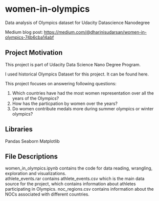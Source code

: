# women-in-olympics
Data analysis of Olympics dataset for Udacity Datascience Nanodegree

Medium blog post: https://medium.com/@dharinisudarsan/women-in-olympics-74b6cba14abf

## Project Motivation
This project is part of Udacity Data Science Nano Degree Program.

I used historical Olympics Dataset for this project. It can be found here.

This project focuses on answering following questions:

1) Which countries have had the most women representation over all the years of the Olympics?
2) How has the particpation by women over the years?
3) Do women contribute medals more during summer olympics or winter olympics?

## Libraries

Pandas
Seaborn
Matplotlib

## File Descriptions
women_in_olympics.ipynb contains the code for data reading, wrangling, exploration and visualizations. <br>
athlete_events.rar contains athlete_events.csv which is the main data source for the project, which contains information about athletes participating in Olympics.
noc_regions.csv contains information about the NOCs associated with different countries.
